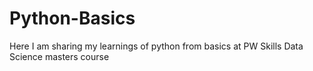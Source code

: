 # Python-Basics
Here I am sharing my learnings of python from basics at PW Skills Data Science masters course
